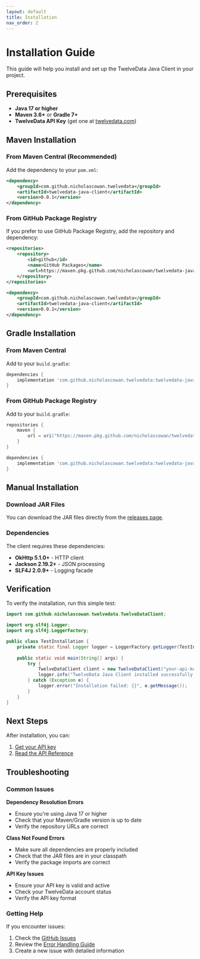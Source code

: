```yaml
---
layout: default
title: Installation
nav_order: 2
---
```


# Installation Guide

This guide will help you install and set up the TwelveData Java Client in your project.

## Prerequisites

- **Java 17 or higher**
- **Maven 3.6+** or **Gradle 7+**
- **TwelveData API Key** (get one at [twelvedata.com](https://twelvedata.com))

## Maven Installation

### From Maven Central (Recommended)

Add the dependency to your `pom.xml`:

```xml
<dependency>
    <groupId>com.github.nicholascowan.twelvedata</groupId>
    <artifactId>twelvedata-java-client</artifactId>
    <version>0.0.1</version>
</dependency>
```

### From GitHub Package Registry

If you prefer to use GitHub Package Registry, add the repository and dependency:

```xml
<repositories>
    <repository>
        <id>github</id>
        <name>GitHub Packages</name>
        <url>https://maven.pkg.github.com/nicholascowan/twelvedata-java-client</url>
    </repository>
</repositories>

<dependency>
    <groupId>com.github.nicholascowan.twelvedata</groupId>
    <artifactId>twelvedata-java-client</artifactId>
    <version>0.0.1</version>
</dependency>
```

## Gradle Installation

### From Maven Central

Add to your `build.gradle`:

```gradle
dependencies {
    implementation 'com.github.nicholascowan.twelvedata:twelvedata-java-client:0.0.1'
}
```

### From GitHub Package Registry

Add to your `build.gradle`:

```gradle
repositories {
    maven {
        url = uri("https://maven.pkg.github.com/nicholascowan/twelvedata-java-client")
    }
}

dependencies {
    implementation 'com.github.nicholascowan.twelvedata:twelvedata-java-client:0.0.1'
}
```

## Manual Installation

### Download JAR Files

You can download the JAR files directly from the [releases page](https://github.com/nicholascowan/twelvedata-java-client/releases).

### Dependencies

The client requires these dependencies:

- **OkHttp 5.1.0+** - HTTP client
- **Jackson 2.19.2+** - JSON processing
- **SLF4J 2.0.9+** - Logging facade

## Verification

To verify the installation, run this simple test:

```java
import com.github.nicholascowan.twelvedata.TwelveDataClient;

import org.slf4j.Logger;
import org.slf4j.LoggerFactory;

public class TestInstallation {
    private static final Logger logger = LoggerFactory.getLogger(TestInstallation.class);
    
    public static void main(String[] args) {
        try {
            TwelveDataClient client = new TwelveDataClient("your-api-key");
            logger.info("TwelveData Java Client installed successfully!");
        } catch (Exception e) {
            logger.error("Installation failed: {}", e.getMessage());
        }
    }
}
```

## Next Steps

After installation, you can:

1. [Get your API key](https://twelvedata.com)
2. [Read the API Reference](api-reference.md)



## Troubleshooting

### Common Issues

**Dependency Resolution Errors**
- Ensure you're using Java 17 or higher
- Check that your Maven/Gradle version is up to date
- Verify the repository URLs are correct

**Class Not Found Errors**
- Make sure all dependencies are properly included
- Check that the JAR files are in your classpath
- Verify the package imports are correct

**API Key Issues**
- Ensure your API key is valid and active
- Check your TwelveData account status
- Verify the API key format

### Getting Help

If you encounter issues:

1. Check the [GitHub Issues](https://github.com/nicholascowan/twelvedata-java-client/issues)
2. Review the [Error Handling Guide](error-handling.md)
3. Create a new issue with detailed information 